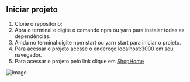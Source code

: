 ## Iniciar projeto

1. Clone o repositório;
2. Abra o terminal e digite o comando npm ou yarn para instalar todas as dependências.
3. Ainda no terminal digite npm start ou yarn start para iniciar o projeto.
4. Para acessar o projeto acesse o endereço localhost:3000 em seu navegador.
5. Para acessar o projeto pelo link clique em [ShopHome](https://shophome.vercel.app)

![image](https://user-images.githubusercontent.com/70670483/152079949-46e00e1d-0dc1-4708-8c04-cebebc0a607e.png)

